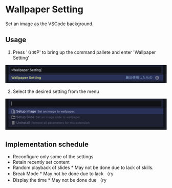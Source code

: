 # Wallpaper Setting

Set an image as the VSCode background.

## Usage

1. Press '⇧⌘P' to bring up the command pallete and enter 'Wallpaper Setting'

![Guide image1](resource/preview1.png)

2. Select the desired setting from the menu

![Guide image2](resource/preview2.png)

## Implementation schedule

- Reconfigure only some of the settings
- Retain recently set content
- Random playback of slides * May not be done due to lack of skills.
- Break Mode * May not be done due to lack （ry
- Display the time * May not be done due （ry
